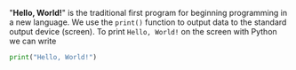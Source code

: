 "__Hello, World!__" is the traditional first program for beginning programming in a new language.
We use the `print()` function to output data to the standard output device (screen).
To print `Hello, World!` on the screen with Python we can write
```python
print("Hello, World!")
```
